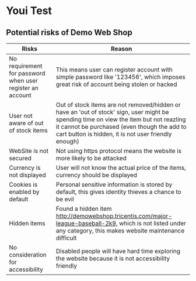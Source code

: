 # Youi Test
## Potential risks of Demo Web Shop
|Risks|Reason|
|-|-|
|No requirement for password when user register an account|This means user can register account with simple password like '123456', which imposes great risk of account being stolen or hacked|
|User not aware of out of stock items|Out of stock items are not removed/hidden or have an 'out of stock' sign, user might be spending time on view the item but not reazling it cannot be purchased (even though the add to cart button is hidden, it is not user friendly enough)|
|WebSite is not secured|Not using https protocol means the website is more likely to be attacked|
|Currency is not displayed|User will not know the actual price of the items, currency should be displayed|
|Cookies is enabled by default|Personal sensitive information is stored by default, this gives identity thieves a chance to be evil|
|Hidden items|Found a hidden item http://demowebshop.tricentis.com/major-league-baseball-2k9, which is not listed under any category, this makes website maintenance difficult|
|No consideration for accessibility|Disabled people will have hard time exploring the website because it is not accessibility friendly|

